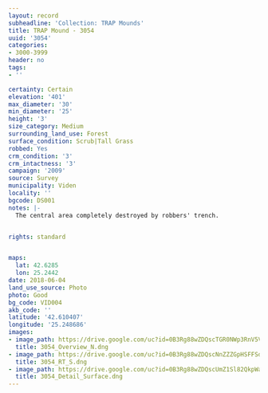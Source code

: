 ```yaml
---
layout: record
subheadline: 'Collection: TRAP Mounds'
title: TRAP Mound - 3054
uuid: '3054'
categories:
- 3000-3999
header: no
tags:
- ''

certainty: Certain
elevation: '401'
max_diameter: '30'
min_diameter: '25'
height: '3'
size_category: Medium
surrounding_land_use: Forest
surface_condition: Scrub|Tall Grass
robbed: Yes
crm_condition: '3'
crm_intactness: '3'
campaign: '2009'
source: Survey
municipality: Viden
locality: ''
bgcode: DS001
notes: |-
  The central area completely destroyed by robbers' trench.


rights: standard


maps:
  lat: 42.6285
  lon: 25.2442
date: 2018-06-04
land_use_source: Photo
photo: Good
bg_code: VID004
akb_code: ''
latitude: '42.610407'
longitude: '25.248686'
images:
- image_path: https://drive.google.com/uc?id=0B3Rg88wZDQscTGR0NWp3RnV5V0E
  title: 3054_Overview_N.dng
- image_path: https://drive.google.com/uc?id=0B3Rg88wZDQscNnZZZGpHSFFSdU0
  title: 3054_RT_S.dng
- image_path: https://drive.google.com/uc?id=0B3Rg88wZDQscUmZ1Sl82QkpWaTQ
  title: 3054_Detail_Surface.dng
---
```

